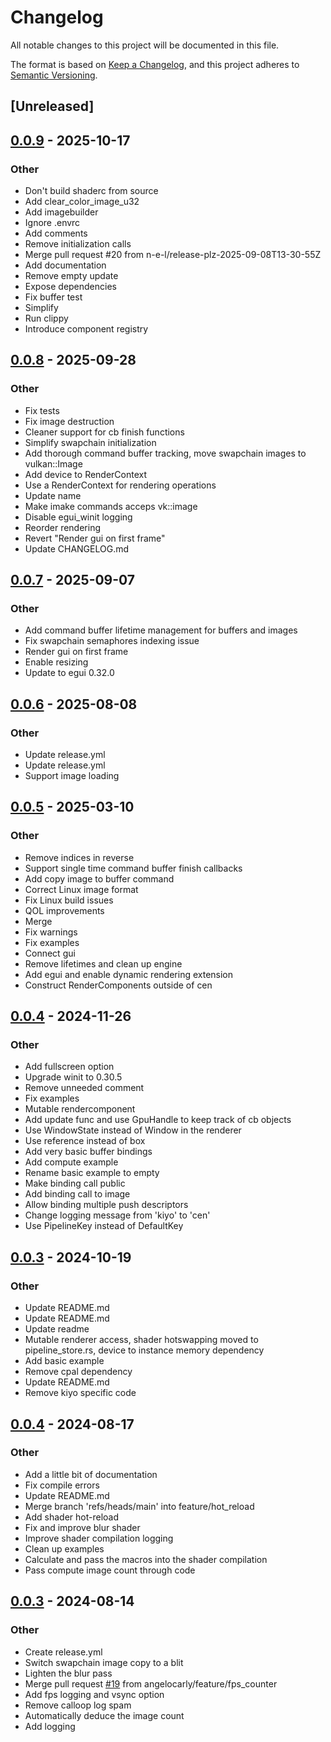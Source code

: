 # Changelog

All notable changes to this project will be documented in this file.

The format is based on [Keep a Changelog](https://keepachangelog.com/en/1.0.0/),
and this project adheres to [Semantic Versioning](https://semver.org/spec/v2.0.0.html).

## [Unreleased]

## [0.0.9](https://github.com/n-e-l/cen/compare/v0.0.8...v0.0.9) - 2025-10-17

### Other

- Don't build shaderc from source
- Add clear_color_image_u32
- Add imagebuilder
- Ignore .envrc
- Add comments
- Remove initialization calls
- Merge pull request #20 from n-e-l/release-plz-2025-09-08T13-30-55Z
- Add documentation
- Remove empty update
- Expose dependencies
- Fix buffer test
- Simplify
- Run clippy
- Introduce component registry

## [0.0.8](https://github.com/n-e-l/cen/compare/v0.0.7...v0.0.8) - 2025-09-28

### Other

- Fix tests
- Fix image destruction
- Cleaner support for cb finish functions
- Simplify swapchain initialization
- Add thorough command buffer tracking, move swapchain images to vulkan::Image
- Add device to RenderContext
- Use a RenderContext for rendering operations
- Update name
- Make imake commands acceps vk::image
- Disable egui_winit logging
- Reorder rendering
- Revert "Render gui on first frame"
- Update CHANGELOG.md

## [0.0.7](https://github.com/n-e-l/cen/compare/v0.0.6...v0.0.7) - 2025-09-07

### Other

- Add command buffer lifetime management for buffers and images
- Fix swapchain semaphores indexing issue
- Render gui on first frame
- Enable resizing
- Update to egui 0.32.0

## [0.0.6](https://github.com/n-e-l/cen/compare/v0.0.5...v0.0.6) - 2025-08-08

### Other

- Update release.yml
- Update release.yml
- Support image loading

## [0.0.5](https://github.com/angelocarly/cen/compare/v0.0.4...v0.0.5) - 2025-03-10

### Other

- Remove indices in reverse
- Support single time command buffer finish callbacks
- Add copy image to buffer command
- Correct Linux image format
- Fix Linux build issues
- QOL improvements
- Merge
- Fix warnings
- Fix examples
- Connect gui
- Remove lifetimes and clean up engine
- Add egui and enable dynamic rendering extension
- Construct RenderComponents outside of cen

## [0.0.4](https://github.com/angelocarly/cen/compare/v0.0.3...v0.0.4) - 2024-11-26

### Other

- Add fullscreen option
- Upgrade winit to 0.30.5
- Remove unneeded comment
- Fix examples
- Mutable rendercomponent
- Add update func and use GpuHandle to keep track of cb objects
- Use WindowState instead of Window in the renderer
- Use reference instead of box
- Add very basic buffer bindings
- Add compute example
- Rename basic example to empty
- Make binding call public
- Add binding call to image
- Allow binding multiple push descriptors
- Change logging message from 'kiyo' to 'cen'
- Use PipelineKey instead of DefaultKey

## [0.0.3](https://github.com/angelocarly/cen/compare/v0.0.2...v0.0.3) - 2024-10-19

### Other

- Update README.md
- Update README.md
- Update readme
- Mutable renderer access, shader hotswapping moved to pipeline_store.rs, device to instance memory dependency
- Add basic example
- Remove cpal dependency
- Update README.md
- Remove kiyo specific code

## [0.0.4](https://github.com/angelocarly/kiyo/compare/v0.0.3...v0.0.4) - 2024-08-17

### Other
- Add a little bit of documentation
- Fix compile errors
- Update README.md
- Merge branch 'refs/heads/main' into feature/hot_reload
- Add shader hot-reload
- Fix and improve blur shader
- Improve shader compilation logging
- Clean up examples
- Calculate and pass the macros into the shader compilation
- Pass compute image count through code

## [0.0.3](https://github.com/angelocarly/kiyo/compare/v0.0.2...v0.0.3) - 2024-08-14

### Other
- Create release.yml
- Switch swapchain image copy to a blit
- Lighten the blur pass
- Merge pull request [#19](https://github.com/angelocarly/kiyo/pull/19) from angelocarly/feature/fps_counter
- Add fps logging and vsync option
- Remove calloop log spam
- Automatically deduce the image count
- Add logging
